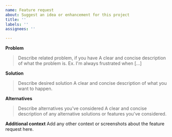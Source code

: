 ```yaml
---
name: Feature request
about: Suggest an idea or enhancement for this project
title: ''
labels: ''
assignees: ''

---
```


**Problem**
> Describe related problem, if you have
A clear and concise description of what the problem is. Ex. I'm always frustrated when [...]

**Solution**
> Describe desired solution
A clear and concise description of what you want to happen.

**Alternatives**
> Describe alternatives you've considered
A clear and concise description of any alternative solutions or features you've considered.

**Additional context**
Add any other context or screenshots about the feature request here.
